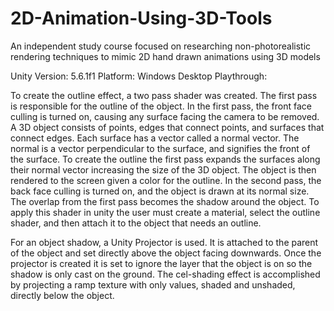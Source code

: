 # 2D-Animation-Using-3D-Tools
An independent study course focused on researching non-photorealistic rendering techniques to mimic 2D hand drawn animations using 3D models 

Unity Version: 5.6.1f1
Platform: Windows Desktop
Playthrough:

To create the outline effect, a two pass shader was created. The first pass is responsible for the outline of the object. In the first pass, the front face culling is turned on, causing any surface facing the camera to be removed. A 3D object consists of points, edges that connect points, and surfaces that connect edges. Each surface has a vector called a normal vector. The normal is a vector perpendicular to the surface, and signifies the front of the surface. To create the outline the first pass expands the surfaces along their normal vector increasing the size of the 3D object. The object is then rendered to the screen given a color for the outline. In the second pass, the back face culling is turned on, and the object is drawn at its normal size. The overlap from the first pass becomes the shadow around the object. To apply this shader in unity the user must create a material, select the outline shader, and then attach it to the object that needs an outline.

For an object shadow, a Unity Projector is used. It is attached to the parent of the object and set directly above the object facing downwards. Once the projector is created it is set to ignore the layer that the object is on so the shadow is only cast on the ground. The cel-shading effect is accomplished by projecting a ramp texture with only values, shaded and unshaded, directly below the object. 

